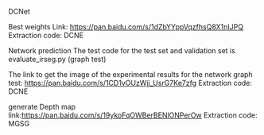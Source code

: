 DCNet

Best weights Link: https://pan.baidu.com/s/1dZbYYppVqzfhsQ8X1nIJPQ 
Extraction code: DCNE

Network prediction The test code for the test set and validation set is evaluate_irseg.py (graph test)

The link to get the image of the experimental results for the network graph test: https://pan.baidu.com/s/1CD1vOUzWjj_UsrG7Ke7zfg 
Extraction code: DCNE

generate Depth map link:https://pan.baidu.com/s/19ykoFqOWBerBENlONPerOw 
Extraction code: MGSG
